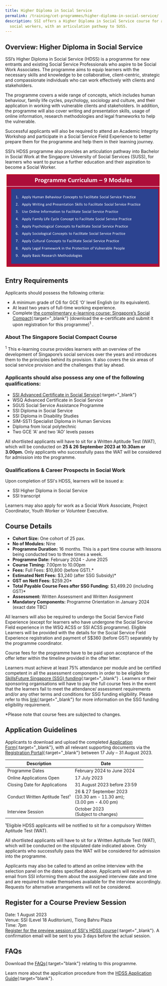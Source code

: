 ```yaml
---
title: Higher Diploma in Social Service
permalink: /training/cet-programmes/higher-diploma-in-social-service/
description: SSI offers a Higher Diploma in Social Service course for aspiring
  social workers, with an articulation pathway to SUSS.
---
```

## Overview: Higher Diploma in Social Service

SSI’s Higher Diploma in Social Service (HDSS) is a programme for new entrants and existing Social Service Professionals who aspire to be Social Work Associates. The programme aims to equip learners with the necessary skills and knowledge to be collaborative, client-centric, strategic and compassionate individuals who can work effectively with clients and stakeholders. 

The programme covers a wide range of concepts, which includes human behaviour, family life cycles, psychology, sociology and culture, and their application in working with vulnerable clients and stakeholders. In addition, the programme will also cover writing and presentation skills, usage of online information, research methodologies and legal frameworks to help the vulnerable. 

Successful applicants will also be required to attend an Academic Integrity Workshop and participate in a Social Service Field Experience to better prepare them for the programme and help them in their learning journey. 

SSI’s HDSS programme also provides an articulation pathway into Bachelor in Social Work at the Singapore University of Social Services (SUSS), for learners who want to pursue a further education and their aspiration to become a Social Worker.

![](/images/training/HDSS/ssi%20-%20programme%20cirriculum%20-%20higher%20diploma%20in%20social%20services.png)

## Entry Requirements

Applicants should possess the following criteria:

-	A minimum grade of C6 for GCE ‘O’ level English (or its equivalent). 
-	At least two years of full-time working experience.
-	Complete [the complimentary e-learning course: Singapore’s Social Compact](https://iltms.ssi.gov.sg/registration/#/Course?coursecode=SCRS400){:target="_blank"} (download the e-certificate and submit it upon registration for this programme)<sup>1</sup>  . 

### About The Singapore Social Compact Course
<sup>1</sup>  This e-learning course provides learners with an overview of the development of Singapore’s social services over the years and introduces them to the principles behind its provision. It also covers the six areas of social service provision and the challenges that lay ahead.

### Applicants should also possess any one of the following qualifications:

-	[SSI Advanced Certificate in Social Service](https://www.ssi.gov.sg/training/cet-programmes/advanced-certificate-in-social-service/){:target="_blank"}
- WSQ Advanced Certificate in Social Service
- SGUS Social Service Assistance Programme
- SSI Diploma in Social Service
- SSI Diploma in Disability Studies
- SIM-SSTI Specialist Diploma in Human Services
- Diploma from local polytechnic
- Two GCE 'A' and two 'AO' levels passes
 
All shortlisted applicants will have to sit for a Written Aptitude Test (WAT), which will be conducted on **25 &amp; 26 September  2023 at 10.30am or 3.00pm.** Only applicants who successfully pass the WAT will be considered for admission into the programme.


### Qualifications &amp; Career Prospects in Social Work

Upon completion of SSI's HDSS, learners will be issued a:

-	SSI Higher Diploma in Social Service 
-	SSI transcript 

Learners may also apply for work as a Social Work Associate, Project Coordinator, Youth Worker or Volunteer Executive.  

## Course Details

- **Cohort Size:** One cohort of 25 pax. 
- **No of Modules:** Nine
- **Programme Duration:** 16 months. This is a part time course with lessons being conducted two to three times a week.
- **Programme Date:** February 2024 - June 2025
- **Course Timing:**  7.00pm to 10.00pm  
- **Fees:** Full Fees: $10,800 (before GST).*  
- **Estimated Nett Fees:** $3,240 (after SSG Subsidy)* 
- **GST on Nett Fees:** $259.20* 
- **Total Payable Course Fees after SSG Funding:** $3,499.20 (including GST)*   
- **Assessment:** Written Assessment and Written Assignment 
- **Mandatory Components:** Programme Orientation in January 2024 (exact date TBC)

All learners will also be required to undergo the Social Service Field Experience (except for learners who have undergone the Social Service Field experience in the WSQ ACSS or SSI ACSS programme). Eligible Learners will be provided with the details for the Social Service Field Experience registration and payment of S$360 (before GST) separately by the programme coordinator.

Course fees for the programme have to be paid upon acceptance of the offer letter within the timeline provided in the ofter letter.

Learners must achieve at least 75% attendance per module and be certified competent in all the assessment components in order to be eligible for [SkillsFuture Singapore (SSG) funding](https://www.ssi.gov.sg/training/funding-information/skillsfuture-singapore-funding/){:target="_blank"} . Learners or their sponsoring organisations will have to pay the full course fees in the event that the learners fail to meet the attendance/ assessment requirements and/or any other terms and conditions for SSG funding eligibility. Please refer to this [link](https://www.ssg.gov.sg/programmes-and-initiatives/training-grants/self-sponsored-training-for-individuals.html){:target="_blank"}  for more information on the SSG funding eligibility requirement.

*Please note that course fees are subjected to changes.


## Application Guidelines

Applicants to download and upload the completed [Application Form](/files/HDSS/ssi%20-%20application%20form%20-%20higher%20diploma%20in%20social%20service%20(jun%202023).pdf){:target="_blank"}, with all relevant supporting documents via the [Registration Portal](https://iltms.ssi.gov.sg/registration/#/Course?coursecode=SCET21-2){:target="_blank"}  between 17 July – 31 August 2023. 

| Description | Date | |
| -------- | -------- | -------- |
|Programme Dates| February 2024 to June 2024|
| Online Applications Open   | 17 July 2023 | 
| Closing Date for Applications | 31 August 2023 before 23:59|
| Conduct Written Aptitude Test¹| 26 &amp; 27 September 2023<br> (10.30 am - 11.30 am);<br>(3.00 pm - 4.00 pm) |
|Interview Session | October 2023 <br> (Subject to changes) | 

¹Eligible HDSS applicants will be notified to sit for a compulsory Written Aptitude Test (WAT).


All shortlisted applicants will have to sit for a Written Aptitude Test (WAT), which will be conducted on the stipulated date indicated above. Only applicants who successfully pass the WAT will be considered for admission into the programme. 

Applicants may also be called to attend an online interview with the selection panel on the dates specified above. Applicants will receive an email from SSI informing them about the assigned interview date and time and are required to make themselves available for the interview accordingly. Requests for alternative arrangements will not be considered.


## Register for a Course Preview Session
Date: 1 August 2023
<br> Venue: SSI (Level 18 Auditorium), Tiong Bahru Plaza
<br>Time: 7pm
<br>[Register for the preview session of SSI's HDSS course](https://go.gov.sg/ssipreviewregistration-aug2023){:target="_blank"}. A confirmation email will be sent to you 3 days before the actual session. 

## FAQs
Download the [FAQs](/files/HDSS/ssi%20-%20faqs%20-%20higher%20diploma%20in%20social%20service%20(jun%202023).pdf){:target="blank"} relating to this programme.

Learn more about the application procedure from the [HDSS Application Guide](/files/HDSS/ssi%20-%20application%20guide%20-%20higher%20diploma%20in%20social%20service%20(jun%202023).pdf){:target="blank"}.